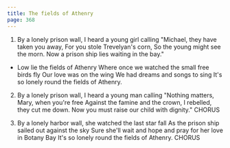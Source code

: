 ```yaml
---
title: The fields of Athenry
page: 368
---  
```



1.  By a lonely prison wall, I heard a young girl calling
"Michael, they have taken you away,
For you stole Trevelyan's corn,
So the young might see the morn.
Now a prison ship lies waiting in the bay."


- Low lie the fields of Athenry
Where once we watched the small free birds fly
Our love was on the wing
We had dreams and songs to sing
It's so lonely round the fields of Athenry.


2. By a lonely prison wall, I heard a young man calling
"Nothing matters, Mary, when you're free
Against the famine and the crown,
I rebelled, they cut me down.
Now you must raise our child with dignity." CHORUS


3. By a lonely harbor wall, she watched the last star fall
As the prison ship sailed out against the sky
Sure she'll wait and hope and pray for her love in Botany Bay
It's so lonely round the fields of Athenry. CHORUS